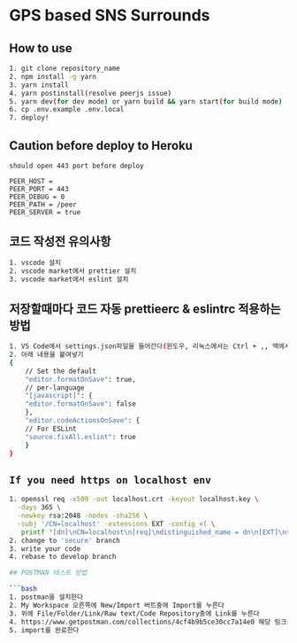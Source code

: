 # GPS based SNS Surrounds

## How to use

```bash
1. git clone repository_name
2. npm install -g yarn
3. yarn install
4. yarn postinstall(resolve peerjs issue)
5. yarn dev(for dev mode) or yarn build && yarn start(for build mode)
6. cp .env.example .env.local
7. deploy!
```

## Caution before deploy to Heroku

`should open 443 port before deploy`

```bash:.env
PEER_HOST =
PEER_PORT = 443
PEER_DEBUG = 0
PEER_PATH = /peer
PEER_SERVER = true
```

## 코드 작성전 유의사항

```bash
1. vscode 설치
2. vscode market에서 prettier 설치
3. vscode market에서 eslint 설치
```

## 저장할때마다 코드 자동 prettieerc & eslintrc 적용하는 방법

```bash
1. VS Code에서 settings.json파일을 들어간다(윈도우, 리눅스에서는 Ctrl + ,, 맥에서는 Cmd + , 를 누르고 오른쪽 위에 작은 문서 아이콘 누르면 settings.json 볼 수 있음)
2. 아래 내용을 붙여넣기
{
    // Set the default
    "editor.formatOnSave": true,
    // per-language
    "[javascript]": {
    "editor.formatOnSave": false
    },
    "editor.codeActionsOnSave": {
    // For ESLint
    "source.fixAll.eslint": true
    }
}
```

## `If you need https on localhost env`

````bash
1. openssl req -x509 -out localhost.crt -keyout localhost.key \
  -days 365 \
  -newkey rsa:2048 -nodes -sha256 \
  -subj '/CN=localhost' -extensions EXT -config <( \
   printf "[dn]\nCN=localhost\n[req]\ndistinguished_name = dn\n[EXT]\nsubjectAltName=DNS:localhost\nkeyUsage=digitalSignature\nextendedKeyUsage=serverAuth")
2. change to 'secure' branch
3. write your code
4. rebase to develop branch

## POSTMAN 테스트 방법

```bash
1. postman을 설치한다
2. My Workspace 오른쪽에 New/Import 버트중에 Import를 누른다
3. 위에 File/Folder/Link/Raw text/Code Repository중에 Link를 누른다
4. https://www.getpostman.com/collections/4cf4b9b5ce30cc7a14e0 해당 링크를 붙여넣는다
5. import를 완료한다
````
